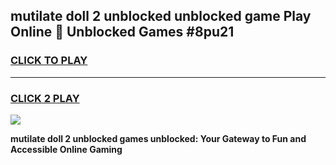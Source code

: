 
## mutilate doll 2 unblocked unblocked game Play Online 👋 Unblocked Games #8pu21
<h3>
<a href="https://premium.freeplayer.one?title=mutilate_doll_2_unblocked&ref=21F">CLICK TO PLAY</a></h3>
<hr>

<h3>
<a href="https://premium.freeplayer.one?title=mutilate_doll_2_unblocked&ref=21F">CLICK 2 PLAY</a>
  
</h3>

<a href="https://premium.freeplayer.one?title=mutilate_doll_2_unblocked&ref=21F/"><img src="https://clearcache.store/games.png"></a>


**mutilate doll 2 unblocked games unblocked: Your Gateway to Fun and Accessible Online Gaming**
